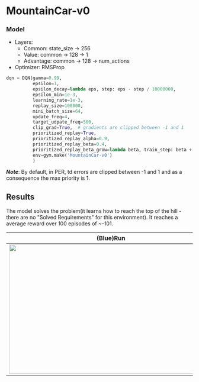 # MountainCar-v0

### Model
- Layers:
    - Common: state_size -> 256
    - Value: common -> 128 -> 1
    - Advantage: common -> 128 -> num_actions
- Optimizer: RMSProp
```python
dqn = DQN(gamma=0.99,
          epsilon=1,
          epsilon_decay=lambda eps, step: eps - step / 10000000,
          epsilon_min=1e-3,
          learning_rate=1e-3,
          replay_size=100000,
          mini_batch_size=64,
          update_freq=4,
          target_udpate_freq=500,
          clip_grad=True,  # gradients are clipped between -1 and 1
          prioritized_replay=True,
          prioritized_replay_alpha=0.9,
          prioritized_replay_beta=0.4,
          prioritized_replay_beta_grow=lambda beta, train_step: beta + 1 / 100000,
          env=gym.make('MountainCar-v0')
          )
```

***Note***: By default, in PER, td errors are clipped between -1 and 1 and as a consequence the max priority is 1.

## Results
The model solves the problem(it learns how to reach the top of the hill - there are no "Solved Requirements" for this environment).
It reaches a average reward over 100 episodes of ~-101.

| (Blue)Run                                                              |
|:----------------------------------------------------------------------:|  
|<img src="https://i.imgur.com/MXJEp7g.png" width="550" height="350"/>   |

